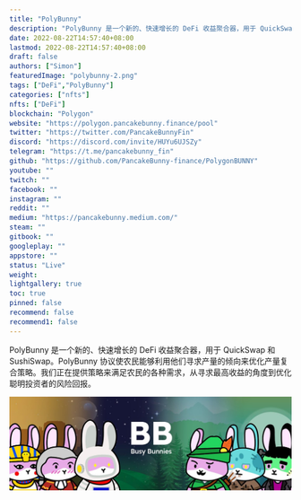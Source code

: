 ```yaml
---
title: "PolyBunny"
description: "PolyBunny 是一个新的、快速增长的 DeFi 收益聚合器，用于 QuickSwap 和 SushiSwap。"
date: 2022-08-22T14:57:40+08:00
lastmod: 2022-08-22T14:57:40+08:00
draft: false
authors: ["Simon"]
featuredImage: "polybunny-2.png"
tags: ["DeFi","PolyBunny"]
categories: ["nfts"]
nfts: ["DeFi"]
blockchain: "Polygon"
website: "https://polygon.pancakebunny.finance/pool"
twitter: "https://twitter.com/PancakeBunnyFin"
discord: "https://discord.com/invite/HUYu6UJSZy"
telegram: "https://t.me/pancakebunny_fin"
github: "https://github.com/PancakeBunny-finance/PolygonBUNNY"
youtube: ""
twitch: ""
facebook: ""
instagram: ""
reddit: ""
medium: "https://pancakebunny.medium.com/"
steam: ""
gitbook: ""
googleplay: ""
appstore: ""
status: "Live"
weight: 
lightgallery: true
toc: true
pinned: false
recommend: false
recommend1: false
---
```

PolyBunny 是一个新的、快速增长的 DeFi 收益聚合器，用于 QuickSwap 和 SushiSwap。PolyBunny 协议使农民能够利用他们寻求产量的倾向来优化产量复合策略。我们正在提供策略来满足农民的各种需求，从寻求最高收益的角度到优化聪明投资者的风险回报。

![配图](101120.jpg)